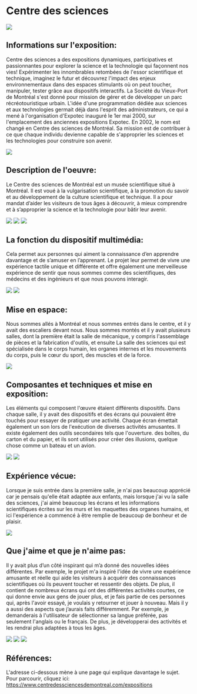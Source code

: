 # Centre des sciences

<img src="/visite_individuelle/media/sortie_individuel.png"> 

## **Informations sur l'exposition:**
Centre des sciences a des expositions dynamiques, participatives et passionnantes pour explorer la science et la technologie qui façonnent nos vies! Expérimenter les innombrables retombées de l'essor scientifique et technique, imaginez le futur et découvrez l'impact des enjeux environnementaux dans des espaces stimulants où on peut toucher, manipuler, tester grâce aux dispositifs interactifs.
La Société du Vieux-Port de Montréal s'est donné pour mission de gérer et de développer un parc récréotouristique urbain. L'idée d'une programmation dédiée aux sciences et aux technologies germait déjà dans l'esprit des administrateurs, ce qui a mené à l'organisation d'Expotec inauguré le 1er mai 2000, sur l'emplacement des anciennes expositions Expotec. En 2002, le nom est changé en Centre des sciences de Montréal. Sa mission est de contribuer à ce que chaque individu devienne capable de s'approprier les sciences et les technologies pour construire son avenir.

<img src="/visite_individuelle/media/l'entrée _d'édifice.jpg">  

## **Description de l'oeuvre:**

Le Centre des sciences de Montréal est un musée scientifique situé à Montréal. Il est voué à la vulgarisation scientifique, à la promotion du savoir et au développement de la culture scientifique et technique. Il a pour mandat d’aider les visiteurs de tous âges à découvrir, à mieux comprendre et à s’approprier la science et la technologie pour bâtir leur avenir.

<img src="/visite_individuelle/media/Cartel.jpg">  
<img src="/visite_individuelle/media/Cartel2.jpg">  
<img src="/visite_individuelle/media/Type_d'installation.jpg">  

## **La fonction du dispositif multimédia:**

Cela permet aux personnes qui aiment la connaissance d’en apprendre davantage et de s’amuser en l’apprenant.
Le projet leur permet de vivre une expérience tactile unique et différente et offre également une merveilleuse expérience de sentir que nous sommes comme des scientifiques, des médecins et des ingénieurs et que nous pouvons interagir.

<img src="/visite_individuelle/media/Fonction_du_dispositif.jpg"> 
<img src="/visite_individuelle/media/Fonction_du_dispositif2.jpg">

## **Mise en espace:**

Nous sommes allés à Montréal et nous sommes entrés dans le centre, et il y avait des escaliers devant nous. Nous sommes montés et il y avait plusieurs salles, dont la première était la salle de mécanique, y compris l'assemblage de pièces et la fabrication d'outils, et ensuite La salle des sciences qui est spécialisée dans le corps humain, les organes internes et les mouvements du corps, puis le cœur du sport, des muscles et de la force.

<img src="/visite_individuelle/media/Vue_d'ensemble.jpg">

## **Composantes et techniques et mise en exposition:**

Les éléments qui composent l'œuvre étaient différents dispositifs. Dans chaque salle, il y avait des dispositifs et des écrans qui pouvaient être touchés pour essayer de pratiquer une activité. Chaque écran émettait également un son lors de l'exécution de diverses activités amusantes. Il existe également des outils secondaires tels que l'ouverture. des boîtes, du carton et du papier, et ils sont utilisés pour créer des illusions, quelque chose comme un bateau et un avion.

<img src="/visite_individuelle/media/Parties_composantes_d'oeuvre.jpg">
<img src="/visite_individuelle/media/Parties_composantes_d'oeuvre2.jpg"> 

## **Expérience vécue:**

Lorsque je suis entrée dans la première salle, je n'ai pas beaucoup apprécié car je pensais qu'elle était adaptée aux enfants, mais lorsque j'ai vu la salle des sciences, j'ai aimé beaucoup les écrans et les informations scientifiques écrites sur les murs et les maquettes des organes humains, et ici l'expérience a commencé à être remplie de beaucoup de bonheur et de plaisir.

<img src="/visite_individuelle/media/Posture_du_visiteur.png"> 

## **Que j'aime et que je n'aime pas:**

Il y avait plus d’un côté inspirant qui m’a donné des nouvelles idées différentes. Par exemple, le projet m'a inspiré l'idée de vivre une expérience amusante et réelle qui aide les visiteurs à acquérir des connaissances scientifiques où ils peuvent toucher et ressentir des objets.
De plus, il contient de nombreux écrans qui ont des différentes activités courtes, ce qui donne envie aux gens de jouer plus, et je fais partie de ces personnes qui, après l'avoir essayé, je voulais y retourner et jouer à nouveau.
Mais il y a aussi des aspects que j’aurais faits différemment. Par exemple, je demanderais à l'utilisateur de sélectionner sa langue préférée, pas seulement l'anglais ou le français.
De plus, je développerai des activités et les rendrai plus adaptées à tous les âges.

<img src="/visite_individuelle/media/j'aime.png"> 
<img src="/visite_individuelle/media/j'aime2.png"> 
<img src="/visite_individuelle/media/je_n'aime-pas.png"> 

## **Références:**
L'adresse ci-dessous mène à une page qui explique davantage le sujet. 
Pour parcourir, cliquez ici:
<https://www.centredessciencesdemontreal.com/expositions>
